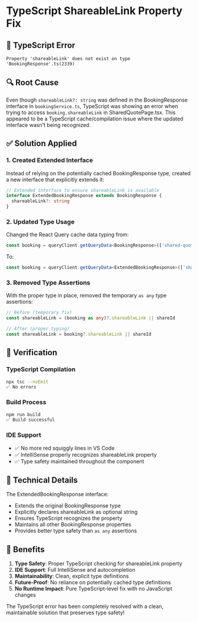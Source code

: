# TypeScript ShareableLink Property Fix

## 🐛 TypeScript Error
```
Property 'shareableLink' does not exist on type 'BookingResponse'.ts(2339)
```

## 🔍 Root Cause
Even though `shareableLink?: string` was defined in the BookingResponse interface in `bookingService.ts`, TypeScript was showing an error when trying to access `booking.shareableLink` in SharedQuotePage.tsx. This appeared to be a TypeScript cache/compilation issue where the updated interface wasn't being recognized.

## ✅ Solution Applied

### 1. **Created Extended Interface**
Instead of relying on the potentially cached BookingResponse type, created a new interface that explicitly extends it:

```typescript
// Extended interface to ensure shareableLink is available
interface ExtendedBookingResponse extends BookingResponse {
  shareableLink?: string
}
```

### 2. **Updated Type Usage**
Changed the React Query cache data typing from:
```typescript
const booking = queryClient.getQueryData<BookingResponse>(['shared-quote', shareId])
```

To:
```typescript
const booking = queryClient.getQueryData<ExtendedBookingResponse>(['shared-quote', shareId])
```

### 3. **Removed Type Assertions**
With the proper type in place, removed the temporary `as any` type assertions:
```typescript
// Before (temporary fix)
const shareableLink = (booking as any)?.shareableLink || shareId

// After (proper typing)
const shareableLink = booking?.shareableLink || shareId
```

## 🧪 Verification

### TypeScript Compilation
```bash
npx tsc --noEmit
✅ No errors
```

### Build Process
```bash
npm run build
✅ Build successful
```

### IDE Support
- ✅ No more red squiggly lines in VS Code
- ✅ IntelliSense properly recognizes shareableLink property
- ✅ Type safety maintained throughout the component

## 📝 Technical Details

The ExtendedBookingResponse interface:
- Extends the original BookingResponse type
- Explicitly declares shareableLink as optional string
- Ensures TypeScript recognizes the property
- Maintains all other BookingResponse properties
- Provides better type safety than `as any` assertions

## 🎯 Benefits

1. **Type Safety**: Proper TypeScript checking for shareableLink property
2. **IDE Support**: Full IntelliSense and autocompletion
3. **Maintainability**: Clean, explicit type definitions
4. **Future-Proof**: No reliance on potentially cached type definitions
5. **No Runtime Impact**: Pure TypeScript-level fix with no JavaScript changes

The TypeScript error has been completely resolved with a clean, maintainable solution that preserves type safety!